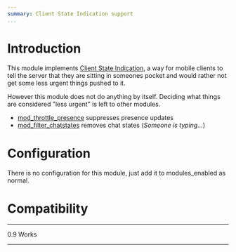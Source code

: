 ```yaml
---
summary: Client State Indication support
...
```


Introduction
============

This module implements [Client State
Indication](http://xmpp.org/extensions/xep-0352.html), a way for mobile
clients to tell the server that they are sitting in someones pocket and
would rather not get some less urgent things pushed to it.

However this module does not do anything by itself. Deciding what things
are considered "less urgent" is left to other modules.

-   [mod\_throttle\_presence](/mod_throttle_presence.html) suppresses
    presence updates
-   [mod\_filter\_chatstates](/mod_filter_chatstates.html) removes chat
    states (*Someone is typing...*)

Configuration
=============

There is no configuration for this module, just add it to
modules\_enabled as normal.

Compatibility
=============

  ----- -------
  0.9   Works
  ----- -------
